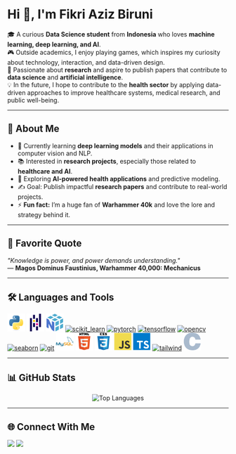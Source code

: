 # Hi 👋, I'm Fikri Aziz Biruni  

🎓 A curious **Data Science student** from **Indonesia** who loves **machine learning, deep learning, and AI**.  
🎮 Outside academics, I enjoy playing games, which inspires my curiosity about technology, interaction, and data-driven design.  
📖 Passionate about **research** and aspire to publish papers that contribute to **data science** and **artificial intelligence**.  
💡 In the future, I hope to contribute to the **health sector** by applying data-driven approaches to improve healthcare systems, medical research, and public well-being.  

---

## 🚀 About Me
- 🔭 Currently learning **deep learning models** and their applications in computer vision and NLP.  
- 📚 Interested in **research projects**, especially those related to **healthcare and AI**.  
- 🌱 Exploring **AI-powered health applications** and predictive modeling.  
- ✍️ Goal: Publish impactful **research papers** and contribute to real-world projects.
- ⚡ **Fun fact:** I’m a huge fan of **Warhammer 40k** and love the lore and strategy behind it.

---

## 📜 Favorite Quote
*"Knowledge is power, and power demands understanding."*  
— **Magos Dominus Faustinius, Warhammer 40,000: Mechanicus**

---

## 🛠️ Languages and Tools
<p align="left">
  <a href="https://www.python.org" target="_blank"><img src="https://raw.githubusercontent.com/devicons/devicon/master/icons/python/python-original.svg" alt="python" width="40" height="40"/></a>
  <a href="https://pandas.pydata.org/" target="_blank"><img src="https://raw.githubusercontent.com/devicons/devicon/2ae2a900d2f041da66e950e4d48052658d850630/icons/pandas/pandas-original.svg" alt="pandas" width="40" height="40"/></a>
  <a href="https://numpy.org/" target="_blank"><img src="https://raw.githubusercontent.com/devicons/devicon/master/icons/numpy/numpy-original.svg" alt="numpy" width="40" height="40"/></a>
  <a href="https://scikit-learn.org/" target="_blank"><img src="https://upload.wikimedia.org/wikipedia/commons/0/05/Scikit_learn_logo_small.svg" alt="scikit_learn" width="40" height="40"/></a>
  <a href="https://pytorch.org/" target="_blank"><img src="https://www.vectorlogo.zone/logos/pytorch/pytorch-icon.svg" alt="pytorch" width="40" height="40"/></a>
  <a href="https://www.tensorflow.org" target="_blank"><img src="https://www.vectorlogo.zone/logos/tensorflow/tensorflow-icon.svg" alt="tensorflow" width="40" height="40"/></a>
  <a href="https://opencv.org/" target="_blank"><img src="https://www.vectorlogo.zone/logos/opencv/opencv-icon.svg" alt="opencv" width="40" height="40"/></a>
  <a href="https://seaborn.pydata.org/" target="_blank"><img src="https://seaborn.pydata.org/_images/logo-mark-lightbg.svg" alt="seaborn" width="40" height="40"/></a>
  <a href="https://git-scm.com/" target="_blank"><img src="https://www.vectorlogo.zone/logos/git-scm/git-scm-icon.svg" alt="git" width="40" height="40"/></a>
  <a href="https://www.mysql.com/" target="_blank"><img src="https://raw.githubusercontent.com/devicons/devicon/master/icons/mysql/mysql-original-wordmark.svg" alt="mysql" width="40" height="40"/></a>
  <a href="https://developer.mozilla.org/en-US/docs/Web/HTML" target="_blank"><img src="https://raw.githubusercontent.com/devicons/devicon/master/icons/html5/html5-original-wordmark.svg" alt="html5" width="40" height="40"/></a>
  <a href="https://www.w3schools.com/css/" target="_blank"><img src="https://raw.githubusercontent.com/devicons/devicon/master/icons/css3/css3-original-wordmark.svg" alt="css3" width="40" height="40"/></a>
  <a href="https://developer.mozilla.org/en-US/docs/Web/JavaScript" target="_blank"><img src="https://raw.githubusercontent.com/devicons/devicon/master/icons/javascript/javascript-original.svg" alt="javascript" width="40" height="40"/></a>
  <a href="https://www.typescriptlang.org/" target="_blank"><img src="https://raw.githubusercontent.com/devicons/devicon/master/icons/typescript/typescript-original.svg" alt="typescript" width="40" height="40"/></a>
  <a href="https://tailwindcss.com/" target="_blank"><img src="https://www.vectorlogo.zone/logos/tailwindcss/tailwindcss-icon.svg" alt="tailwind" width="40" height="40"/></a>
  <a href="https://www.cprogramming.com/" target="_blank"><img src="https://raw.githubusercontent.com/devicons/devicon/master/icons/c/c-original.svg" alt="c" width="40" height="40"/></a>
</p>

---

## 📊 GitHub Stats
<p align="center">
  <img src="https://github-readme-stats.vercel.app/api/top-langs/?username=RexTazy&layout=compact&theme=tokyonight" alt="Top Languages"/>
</p>

---

## 🌐 Connect With Me
<p align="left">
  <a href="https://www.linkedin.com/in/your-linkedin/" target="_blank"><img src="https://img.shields.io/badge/-LinkedIn-blue?style=for-the-badge&logo=linkedin&logoColor=white"/></a>
  <a href="mailto:your.email@example.com"><img src="https://img.shields.io/badge/-Email-red?style=for-the-badge&logo=gmail&logoColor=white"/></a>
</p>
